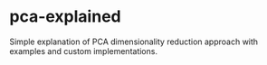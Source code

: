 # pca-explained
Simple explanation of PCA dimensionality reduction approach with examples and custom implementations.
